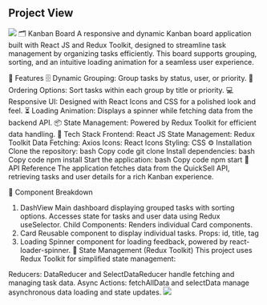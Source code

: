 ## Project View

<kbd>![](https://res.cloudinary.com/anshumxn09/image/upload/v1692799526/test/quickSell2_pjyru9.png)</kbd>
🗂️ Kanban Board
A responsive and dynamic Kanban board application built with React JS and Redux Toolkit, designed to streamline task management by organizing tasks efficiently. This board supports grouping, sorting, and an intuitive loading animation for a seamless user experience.

🌟 Features
🗄️ Dynamic Grouping: Group tasks by status, user, or priority.
📝 Ordering Options: Sort tasks within each group by title or priority.
💻 Responsive UI: Designed with React Icons and CSS for a polished look and feel.
⏳ Loading Animation: Displays a spinner while fetching data from the backend API.
📦 State Management: Powered by Redux Toolkit for efficient data handling.
🚀 Tech Stack
Frontend: React JS
State Management: Redux Toolkit
Data Fetching: Axios
Icons: React Icons
Styling: CSS
⚙️ Installation
Clone the repository:
bash
Copy code
git clone <repo-url>
Install dependencies:
bash
Copy code
npm install
Start the application:
bash
Copy code
npm start
🔗 API Reference
The application fetches data from the QuickSell API, retrieving tasks and user details for a rich Kanban experience.

📂 Component Breakdown
1. DashView
Main dashboard displaying grouped tasks with sorting options.
Accesses state for tasks and user data using Redux useSelector.
Child Components: Renders individual Card components.
2. Card
Reusable component to display individual tasks.
Props: id, title, tag
3. Loading
Spinner component for loading feedback, powered by react-loader-spinner.
🔄 State Management (Redux Toolkit)
This project uses Redux Toolkit for simplified state management:

Reducers: DataReducer and SelectDataReducer handle fetching and managing task data.
Async Actions: fetchAllData and selectData manage asynchronous data loading and state updates.
<kbd>![](https://res.cloudinary.com/anshumxn09/image/upload/v1692799514/test/quickSell_nycbcs.png)</kbd>


